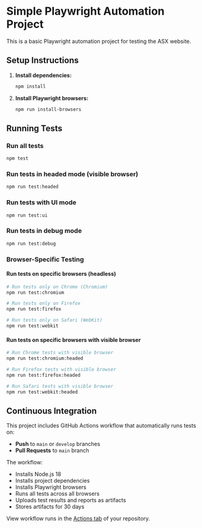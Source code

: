 # Simple Playwright Automation Project

This is a basic Playwright automation project for testing the ASX website.


## Setup Instructions

1. **Install dependencies:**
   ```bash
   npm install
   ```

2. **Install Playwright browsers:**
   ```bash
   npm run install-browsers
   ```

## Running Tests

### Run all tests
```bash
npm test
```

### Run tests in headed mode (visible browser)
```bash
npm run test:headed
```

### Run tests with UI mode
```bash
npm run test:ui
```

### Run tests in debug mode
```bash
npm run test:debug
```

### Browser-Specific Testing

#### Run tests on specific browsers (headless)
```bash
# Run tests only on Chrome (Chromium)
npm run test:chromium

# Run tests only on Firefox
npm run test:firefox

# Run tests only on Safari (WebKit)
npm run test:webkit
```

#### Run tests on specific browsers with visible browser
```bash
# Run Chrome tests with visible browser
npm run test:chromium:headed

# Run Firefox tests with visible browser
npm run test:firefox:headed

# Run Safari tests with visible browser
npm run test:webkit:headed
```

## Continuous Integration

This project includes GitHub Actions workflow that automatically runs tests on:
- **Push** to `main` or `develop` branches
- **Pull Requests** to `main` branch

The workflow:
- Installs Node.js 18
- Installs project dependencies
- Installs Playwright browsers
- Runs all tests across all browsers
- Uploads test results and reports as artifacts
- Stores artifacts for 30 days

View workflow runs in the [Actions tab](https://github.com/achaljoshi/simplePlaywrightProject/actions) of your repository.
